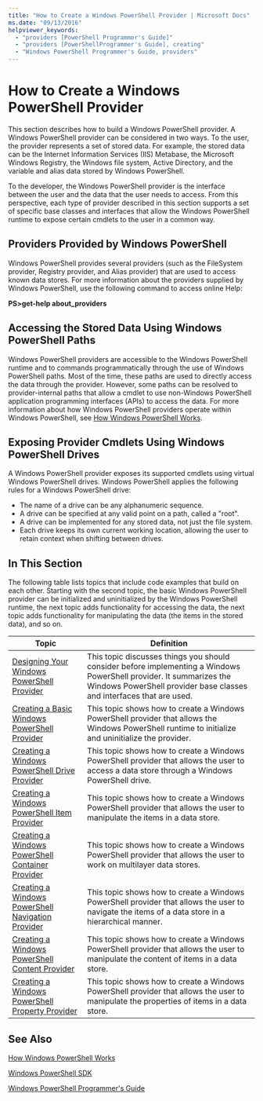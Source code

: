 ```yaml
---
title: "How to Create a Windows PowerShell Provider | Microsoft Docs"
ms.date: "09/13/2016"
helpviewer_keywords:
  - "providers [PowerShell Programmer's Guide]"
  - "providers [PowerShellProgrammer's Guide], creating"
  - "Windows PowerShell Programmer's Guide, providers"
---
```

# How to Create a Windows PowerShell Provider

This section describes how to build a Windows PowerShell provider. A Windows PowerShell provider can
be considered in two ways. To the user, the provider represents a set of stored data. For example,
the stored data can be the Internet Information Services (IIS) Metabase, the Microsoft Windows
Registry, the Windows file system, Active Directory, and the variable and alias data stored by
Windows PowerShell.

To the developer, the Windows PowerShell provider is the interface between the user and the data
that the user needs to access. From this perspective, each type of provider described in this
section supports a set of specific base classes and interfaces that allow the Windows PowerShell
runtime to expose certain cmdlets to the user in a common way.

## Providers Provided by Windows PowerShell

Windows PowerShell provides several providers (such as the FileSystem provider, Registry provider,
and Alias provider) that are used to access known data stores. For more information about the
providers supplied by Windows PowerShell, use the following command to access online Help:

**PS>get-help about_providers**

## Accessing the Stored Data Using Windows PowerShell Paths

Windows PowerShell providers are accessible to the Windows PowerShell runtime and to commands
programmatically through the use of Windows PowerShell paths. Most of the time, these paths are used
to directly access the data through the provider. However, some paths can be resolved to
provider-internal paths that allow a cmdlet to use non-Windows PowerShell application programming
interfaces (APIs) to access the data. For more information about how Windows PowerShell providers
operate within Windows PowerShell, see
[How Windows PowerShell Works](/previous-versions/ms714658(v=vs.85)).

## Exposing Provider Cmdlets Using Windows PowerShell Drives

A Windows PowerShell provider exposes its supported cmdlets using virtual Windows PowerShell drives.
Windows PowerShell applies the following rules for a Windows PowerShell drive:

- The name of a drive can be any alphanumeric sequence.
- A drive can be specified at any valid point on a path, called a "root".
- A drive can be implemented for any stored data, not just the file system.
- Each drive keeps its own current working location, allowing the user to retain context when
  shifting between drives.

## In This Section

The following table lists topics that include code examples that build on each other. Starting with
the second topic, the basic Windows PowerShell provider can be initialized and uninitialized by the
Windows PowerShell runtime, the next topic adds functionality for accessing the data, the next topic
adds functionality for manipulating the data (the items in the stored data), and so on.

|                                                    Topic                                                    |                                                                                         Definition                                                                                          |
| ----------------------------------------------------------------------------------------------------------- | ------------------------------------------------------------------------------------------------------------------------------------------------------------------------------------------- |
| [Designing Your Windows PowerShell Provider](./designing-your-windows-powershell-provider.md)               | This topic discusses things you should consider before implementing a Windows PowerShell provider. It summarizes the Windows PowerShell provider base classes and interfaces that are used. |
| [Creating a Basic Windows PowerShell Provider](./creating-a-basic-windows-powershell-provider.md)           | This topic shows how to create a Windows PowerShell provider that allows the Windows PowerShell runtime to initialize and uninitialize the provider.                                        |
| [Creating a Windows PowerShell Drive Provider](./creating-a-windows-powershell-drive-provider.md)           | This topic shows how to create a Windows PowerShell provider that allows the user to access a data store through a Windows PowerShell drive.                                                |
| [Creating a Windows PowerShell Item Provider](./creating-a-windows-powershell-item-provider.md)             | This topic shows how to create a Windows PowerShell provider that allows the user to manipulate the items in a data store.                                                                  |
| [Creating a Windows PowerShell Container Provider](./creating-a-windows-powershell-container-provider.md)   | This topic shows how to create a Windows PowerShell provider that allows the user to work on multilayer data stores.                                                                        |
| [Creating a Windows PowerShell Navigation Provider](./creating-a-windows-powershell-navigation-provider.md) | This topic shows how to create a Windows PowerShell provider that allows the user to navigate the items of a data store in a hierarchical manner.                                           |
| [Creating a Windows PowerShell Content Provider](./creating-a-windows-powershell-content-provider.md)       | This topic shows how to create a Windows PowerShell provider that allows the user to manipulate the content of items in a data store.                                                       |
| [Creating a Windows PowerShell Property Provider](./creating-a-windows-powershell-property-provider.md)     | This topic shows how to create a Windows PowerShell provider that allows the user to manipulate the properties of items in a data store.                                                    |

## See Also

[How Windows PowerShell Works](/previous-versions/ms714658(v=vs.85))

[Windows PowerShell SDK](../windows-powershell-reference.md)

[Windows PowerShell Programmer's Guide](./windows-powershell-programmer-s-guide.md)
